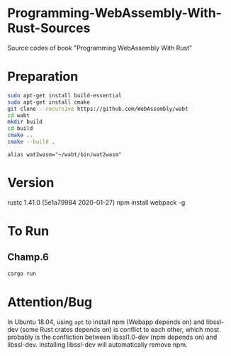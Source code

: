 # Programming-WebAssembly-With-Rust-Sources
Source codes of book "Programming WebAssembly With Rust"

# Preparation
```bash
sudo apt-get install build-essential
sudo apt-get install cmake
git clone --recursive https://github.com/WebAssembly/wabt
cd wabt
mkdir build
cd build
cmake ..
cmake --build .
```

```
alias wat2wasm="~/wabt/bin/wat2wasm"
```

# Version
rustc 1.41.0 (5e1a79984 2020-01-27)
npm install webpack -g

# To Run

## Champ.6
```bash
cargo run
```

# Attention/Bug
In Ubuntu 18.04, using ```apt``` to install npm (Webapp depends on) and libssl-dev (some Rust crates depends on) is conflict to each other, which most probably is the confliction between libssl1.0-dev (npm depends on) and libssl-dev.
Installing libssl-dev will automatically remove npm.

